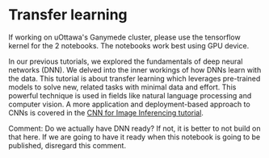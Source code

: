 # Transfer learning

If working on uOttawa's Ganymede cluster, please use the tensorflow kernel for the 2 notebooks. The notebooks work best using GPU device.

In our previous tutorials, we explored the fundamentals of deep neural networks (DNN). We delved into the inner workings of how DNNs learn with the data. This tutorial is about transfer learning which leverages pre-trained models to solve new, related tasks with minimal data and effort. This powerful technique is used in fields like natural language processing and computer vision. A more application and deployment-based approach to CNNs is covered in the [CNN for Image Inferencing tutorial](https://github.com/uOttawa-IT-Research-teaching/DeepLearning_CNN).

Comment: Do we actually have DNN ready? If not, it is better to not build on that here. If we are going to have it ready when this notebook is going to be published, disregard this comment.